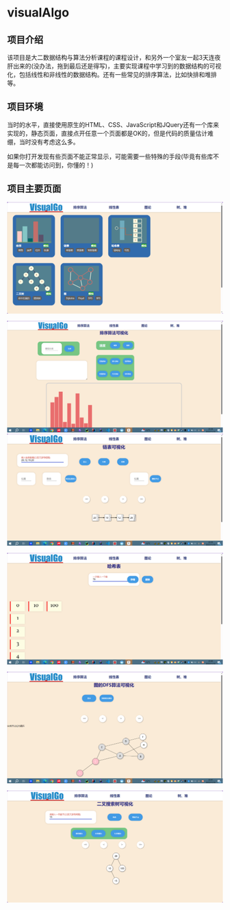 # visualAlgo
## 项目介绍

该项目是大二数据结构与算法分析课程的课程设计，和另外一个室友一起3天连夜肝出来的(没办法，拖到最后还是得写)，主要实现课程中学习到的数据结构的可视化，包括线性和非线性的数据结构。还有一些常见的排序算法，比如快排和堆排等。

## 项目环境

当时的水平，直接使用原生的HTML、CSS、JavaScript和JQuery还有一个库来实现的，静态页面，直接点开任意一个页面都是OK的，但是代码的质量估计难绷，当时没有考虑这么多。

如果你打开发现有些页面不能正常显示，可能需要一些特殊的手段(毕竟有些库不是每一次都能访问到，你懂的！)

## 项目主要页面

![1](https://github.com/eric49861/visualAlgo/blob/main/md-imgs/1.png)

![2](https://github.com/eric49861/visualAlgo/blob/main/md-imgs/2.png)
![3](https://github.com/eric49861/visualAlgo/blob/main/md-imgs/3.png)

![4](https://github.com/eric49861/visualAlgo/blob/main/md-imgs/4.png)

![5](https://github.com/eric49861/visualAlgo/blob/main/md-imgs/5.png)

![6](https://github.com/eric49861/visualAlgo/blob/main/md-imgs/6.png)
